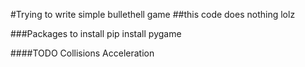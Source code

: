 
#Trying to write simple bullethell game
##this code does nothing lolz

###Packages to install
pip install pygame

####TODO
Collisions
Acceleration

